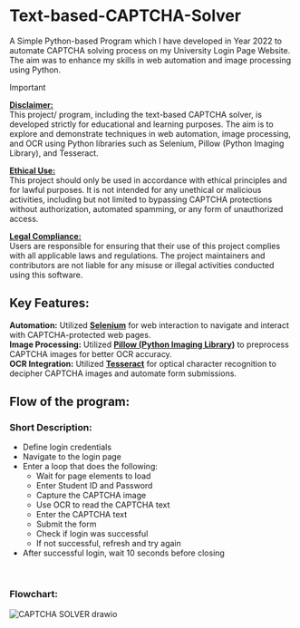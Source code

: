 # Text-based-CAPTCHA-Solver
A Simple Python-based Program which I have developed in Year 2022 to automate CAPTCHA solving process on my University Login Page Website.
The aim was to enhance my skills in web automation and image processing using Python.
> [!Important]
> <ins>**Disclaimer:**</ins>
> <br>
> This project/ program, including the text-based CAPTCHA solver, is developed strictly for educational and learning purposes. The aim is to explore and demonstrate techniques in web automation, image processing, and OCR using Python libraries such as Selenium, Pillow (Python Imaging Library), and Tesseract.
> 
> <ins>**Ethical Use:**</ins>
> <br>
> This project should only be used in accordance with ethical principles and for lawful purposes. It is not intended for any unethical or malicious activities, including but not limited to bypassing CAPTCHA protections without authorization, automated spamming, or any form of unauthorized access.
> 
> <ins>**Legal Compliance:**</ins>
> <br>
> Users are responsible for ensuring that their use of this project complies with all applicable laws and regulations. The project maintainers and contributors are not liable for any misuse or illegal activities conducted using this software.

## Key Features:
**Automation:**         Utilized <ins>**Selenium**</ins> for web interaction to navigate and interact with CAPTCHA-protected web pages.
<br>
**Image Processing:**   Utilized <ins>**Pillow (Python Imaging Library)**</ins> to preprocess CAPTCHA images for better OCR accuracy.
<br>
**OCR Integration:**    Utilized <ins>**Tesseract**</ins> for optical character recognition to decipher CAPTCHA images and automate form submissions.

## Flow of the program:
### Short Description:
- Define login credentials
- Navigate to the login page
- Enter a loop that does the following:
  - Wait for page elements to load
  - Enter Student ID and Password
  - Capture the CAPTCHA image
  - Use OCR to read the CAPTCHA text
  - Enter the CAPTCHA text
  - Submit the form
  - Check if login was successful
  - If not successful, refresh and try again
- After successful login, wait 10 seconds before closing
<br>

### Flowchart:
![CAPTCHA SOLVER drawio](https://github.com/Shen0003/Text-based-CAPTCHA-Solver/assets/173021017/d18d1f8f-3534-4833-81ce-713d84be4449)



